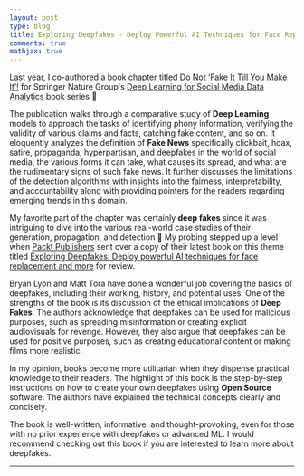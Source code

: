 ```yaml
---
layout: post
type: blog
title: Exploring Deepfakes - Deploy Powerful AI Techniques for Face Replacement and More 🥸
comments: true
mathjax: true
---
```


<p>Last year, I co-authored a book chapter titled <a href="https://link.springer.com/chapter/10.1007/978-3-031-10869-3_12" target="_blank">Do Not ‘Fake It Till You Make It’!</a> for Springer Nature Group's <a href="https://link.springer.com/book/10.1007/978-3-031-10869-3" target="_blank">Deep Learning for Social Media Data Analytics</a> book series 📕</p>

<p>The publication walks through a comparative study of <strong>Deep Learning</strong> models to approach the tasks of identifying phony information, verifying the validity of various claims and facts, catching fake content, and so on.  It eloquently analyzes the definition of <strong>Fake News</strong> specifically clickbait, hoax, satire, propaganda, hyperpartisan, and deepfakes in the world of social media, the various forms it can take, what causes its spread, and what are the rudimentary signs of such fake news. It further discusses the limitations of the detection algorithms with insights into the fairness, interpretability, and accountability along with providing pointers for the readers regarding emerging trends in this domain.</p>

<p>My favorite part of the chapter was certainly <strong>deep fakes</strong> since it was intriguing to dive into the various real-world case studies of their generation, propagation, and detection 🥸 My probing stepped up a level when <a href="https://www.packtpub.com/" target="_blank">Packt Publishers</a> sent over a copy of their latest book on this theme titled <a href="https://www.amazon.com/Exploring-Deepfakes-techniques-replacement-comprehensive/dp/1801810699" target="_blank">Exploring Deepfakes: Deploy powerful AI techniques for face replacement and more</a> for review.</p>

<p>Bryan Lyon and Matt Tora have done a wonderful job covering the basics of deepfakes, including their working, history, and potential uses. One of the strengths of the book is its discussion of the ethical implications of <strong>Deep Fakes</strong>. The authors acknowledge that deepfakes can be used for malicious purposes, such as spreading misinformation or creating explicit audiovisuals for revenge. However, they also argue that deepfakes can be used for positive purposes, such as creating educational content or making films more realistic.</p>

<p>In my opinion, books become more utilitarian when they dispense practical knowledge to their readers. The highlight of this book is the step-by-step instructions on how to create your own deepfakes using <strong>Open Source</strong> software. The authors have explained the technical concepts clearly and concisely.</p>

<p>The book is well-written, informative, and thought-provoking, even for those with no prior experience with deepfakes or advanced ML. I would recommend checking out this book if you are interested to learn more about deepfakes.</p>
<hr>
